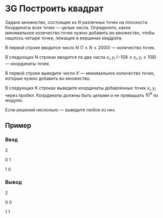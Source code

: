# 3G Построить квадрат

Задано множество, состоящее из $N$ различных точек на плоскости. Координаты всех точек — целые числа. Определите, какое минимальное количество точек нужно добавить во множество, чтобы нашлось четыре точки, лежащие в вершинах квадрата.

В первой строке вводится число $N$ $(1 \leq N \leq 2000)$ — количество точек.

В следующих N строках вводится по два числа $x_i, y_i$ $(-108 \leq x_i, y_i \leq 108)$ — координаты точек.

В первой строке выведите число $K$ — минимальное количество точек, которые нужно добавить во множество.

В следующих K строках выведите координаты добавленных точек $x_i, y_i$ через пробел. Координаты должны быть целыми и не превышать $10^9$ по модулю.

Если решений несколько — выведите любое из них.

## Пример

### Ввод

2

0 1

1 0


### Вывод

2

0 0

1 1
